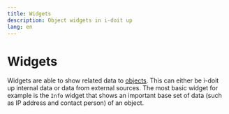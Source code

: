 ```yaml
---
title: Widgets
description: Object widgets in i-doit up
lang: en
---
```


# Widgets

Widgets are able to show related data to [objects](./objects.md). This can either be i-doit up internal data or data from external sources. The most basic widget for example is the `Info` widget that shows an important base set of data (such as IP address and contact person) of an object.
